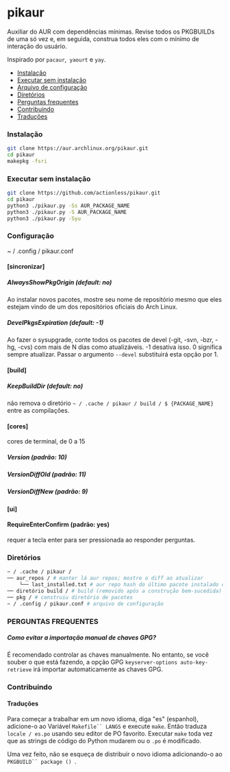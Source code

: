 # pikaur

Auxiliar do AUR com dependências mínimas. Revise todos os PKGBUILDs de uma só vez e, em seguida, construa todos eles com o mínimo de interação do usuário.

Inspirado por `pacaur`,` yaourt` e `yay`.

* [Instalação](#instalação "")
* [Executar sem instalação](#executar-sem-instalação"")
* [Arquivo de configuração](#configuração "")
* [Diretórios](#diretórios "")
* [Perguntas frequentes](#perguntas-frequentes "")
* [Contribuindo](#contribuindo "")
* [Traduções](#traduções "")



### Instalação

```sh
git clone https://aur.archlinux.org/pikaur.git
cd pikaur
makepkg -fsri
```


### Executar sem instalação

```sh
git clone https://github.com/actionless/pikaur.git
cd pikaur
python3 ./pikaur.py -Ss AUR_PACKAGE_NAME
python3 ./pikaur.py -S AUR_PACKAGE_NAME
python3 ./pikaur.py -Syu
```



### Configuração

~ / .config / pikaur.conf


#### [sincronizar]

##### AlwaysShowPkgOrigin (default: no)
Ao instalar novos pacotes, mostre seu nome de repositório mesmo que eles estejam vindo de um dos repositórios oficiais do Arch Linux.

##### DevelPkgsExpiration (default: -1)
Ao fazer o sysupgrade, conte todos os pacotes de devel (-git, -svn, -bzr, -hg, -cvs) com mais de N dias como atualizáveis.
-1 desativa isso.
0 significa sempre atualizar.
Passar o argumento `--devel` substituirá esta opção por 1.


#### [build]

##### KeepBuildDir (default: no)
não remova o diretório `~ / .cache / pikaur / build / $ {PACKAGE_NAME}` entre as compilações.


#### [cores]

cores de terminal, de 0 a 15

##### Version (padrão: 10)
##### VersionDiffOld (padrão: 11)
##### VersionDiffNew (padrão: 9)


#### [ui]

#### RequireEnterConfirm (padrão: yes)
requer a tecla enter para ser pressionada ao responder perguntas.





### Diretórios

```sh
~ / .cache / pikaur /
── aur_repos / # manter lá aur repos; mostre o diff ao atualizar
    └── last_installed.txt # aur repo hash do último pacote instalado com sucesso
── diretório build / # build (removido após a construção bem-sucedida)
── pkg / # construiu diretório de pacotes
~ / .config / pikaur.conf # arquivo de configuração
```

### PERGUNTAS FREQUENTES

##### Como evitar a importação manual de chaves GPG?

É recomendado controlar as chaves manualmente. No entanto, se você souber o que está fazendo, a opção GPG `keyserver-options auto-key-retrieve` irá importar automaticamente as chaves GPG.


### Contribuindo

#### Traduções

Para começar a trabalhar em um novo idioma, diga "es" (espanhol), adicione-o ao
Variável `Makefile`` LANGS` e execute `make`. Então traduza `locale / es.po` usando
seu editor de PO favorito. Executar `make` toda vez que as strings de código do Python mudarem
ou o `.po` é modificado.

Uma vez feito, não se esqueça de distribuir o novo idioma adicionando-o ao
`PKGBUILD`` package () `.
